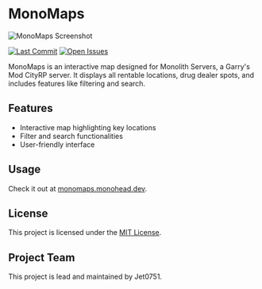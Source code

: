 # MonoMaps

![MonoMaps Screenshot](https://i.postimg.cc/FKTFZJJH/475759802-634894792246298-5910258826738637-n.jpg)

[![Last Commit](https://img.shields.io/github/last-commit/MonoheadGithub/Monomaps/dev)](https://github.com/MonoheadGithub/Monomaps/commits/dev)
[![Open Issues](https://img.shields.io/github/issues/MonoheadGithub/Monomaps)](https://github.com/MonoheadGithub/Monomaps/issues)

MonoMaps is an interactive map designed for Monolith Servers, a Garry's Mod CityRP server. It displays all rentable locations, drug dealer spots, and includes features like filtering and search.

## Features

- Interactive map highlighting key locations
- Filter and search functionalities
- User-friendly interface

## Usage

Check it out at [monomaps.monohead.dev](https://monomaps.monohead.dev/).

## License

This project is licensed under the [MIT License](LICENSE).

## Project Team
This project is lead and maintained by Jet0751. 